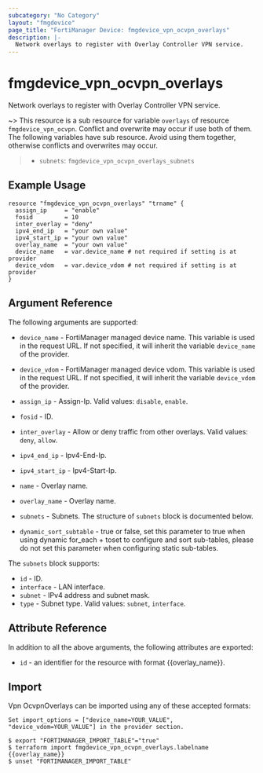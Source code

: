 ```yaml
---
subcategory: "No Category"
layout: "fmgdevice"
page_title: "FortiManager Device: fmgdevice_vpn_ocvpn_overlays"
description: |-
  Network overlays to register with Overlay Controller VPN service.
---
```


# fmgdevice_vpn_ocvpn_overlays
Network overlays to register with Overlay Controller VPN service.

~> This resource is a sub resource for variable `overlays` of resource `fmgdevice_vpn_ocvpn`. Conflict and overwrite may occur if use both of them.
The following variables have sub resource. Avoid using them together, otherwise conflicts and overwrites may occur.
>- `subnets`: `fmgdevice_vpn_ocvpn_overlays_subnets`



## Example Usage

```hcl
resource "fmgdevice_vpn_ocvpn_overlays" "trname" {
  assign_ip     = "enable"
  fosid         = 10
  inter_overlay = "deny"
  ipv4_end_ip   = "your own value"
  ipv4_start_ip = "your own value"
  overlay_name  = "your own value"
  device_name   = var.device_name # not required if setting is at provider
  device_vdom   = var.device_vdom # not required if setting is at provider
}
```

## Argument Reference


The following arguments are supported:

* `device_name` - FortiManager managed device name. This variable is used in the request URL. If not specified, it will inherit the variable `device_name` of the provider.
* `device_vdom` - FortiManager managed device vdom. This variable is used in the request URL. If not specified, it will inherit the variable `device_vdom` of the provider.

* `assign_ip` - Assign-Ip. Valid values: `disable`, `enable`.

* `fosid` - ID.
* `inter_overlay` - Allow or deny traffic from other overlays. Valid values: `deny`, `allow`.

* `ipv4_end_ip` - Ipv4-End-Ip.
* `ipv4_start_ip` - Ipv4-Start-Ip.
* `name` - Overlay name.
* `overlay_name` - Overlay name.
* `subnets` - Subnets. The structure of `subnets` block is documented below.
* `dynamic_sort_subtable` - true or false, set this parameter to true when using dynamic for_each + toset to configure and sort sub-tables, please do not set this parameter when configuring static sub-tables.

The `subnets` block supports:

* `id` - ID.
* `interface` - LAN interface.
* `subnet` - IPv4 address and subnet mask.
* `type` - Subnet type. Valid values: `subnet`, `interface`.



## Attribute Reference

In addition to all the above arguments, the following attributes are exported:
* `id` - an identifier for the resource with format {{overlay_name}}.

## Import

Vpn OcvpnOverlays can be imported using any of these accepted formats:
```
Set import_options = ["device_name=YOUR_VALUE", "device_vdom=YOUR_VALUE"] in the provider section.

$ export "FORTIMANAGER_IMPORT_TABLE"="true"
$ terraform import fmgdevice_vpn_ocvpn_overlays.labelname {{overlay_name}}
$ unset "FORTIMANAGER_IMPORT_TABLE"
```

